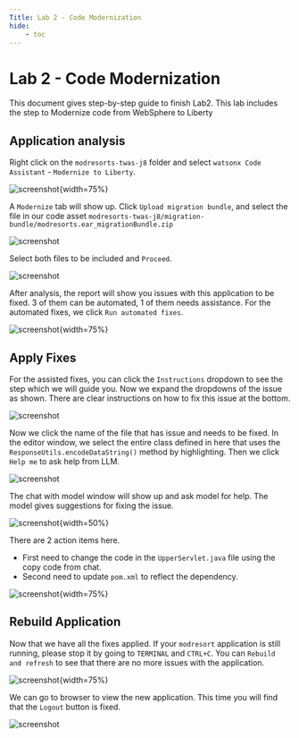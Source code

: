 ```yaml
---
Title: Lab 2 - Code Modernization
hide:
    - toc
---
```


# Lab 2 - Code Modernization

This document gives step-by-step guide to finish Lab2. This lab includes the step to Modernize code from WebSphere to Liberty


## Application analysis

Right click on the `modresorts-twas-j8` folder and select `watsonx Code Assistant` - `Modernize to Liberty`.

![screenshot](./images/VSC_modernize_to_liberty.png){width=75%}

A `Modernize` tab will show up. Click `Upload migration bundle`, and select the file in our code asset `modresorts-twas-j8/migration-bundle/modresorts.ear_migrationBundle.zip`

![screenshot](./images/VSC_modernize_to_liberty_migration_bundle.png)

Select both files to be included and `Proceed`.

![screenshot](./images/VSC_modernize_to_liberty_include_files.png)

After analysis, the report will show you issues with this application to be fixed. 3 of them can be automated, 1 of them needs assistance. For the automated fixes, we click `Run automated fixes`.

![screenshot](./images/VSC_modernize_to_liberty_analysis_result.png){width=75%}

## Apply Fixes

For the assisted fixes, you can click the `Instructions` dropdown to see the step which we will guide you. Now we expand the dropdowns of the issue as shown. There are clear instructions on how to fix this issue at the bottom.

![screenshot](./images/VSC_modernize_to_liberty_assisted_fix.png)

Now we click the name of the file that has issue and needs to be fixed. In the editor window, we select the entire class defined in here that uses the `ResponseUtils.encodeDataString()` method by highlighting. Then we click `Help me` to ask help from LLM.

![screenshot](./images/VSC_modernize_to_liberty_help_me.png)

The chat with model window will show up and ask model for help. The model gives suggestions for fixing the issue.

![screenshot](./images/VSC_modernize_to_liberty_chat_suggestions.png){width=50%}

There are 2 action items here. 
- First need to change the code in the `UpperServlet.java` file using the copy code from chat.
- Second need to update `pom.xml` to reflect the dependency.

![screenshot](./images/VSC_modernize_to_liberty_pom_update.png){width=75%}


## Rebuild Application

Now that we have all the fixes applied. If your `modresort` application is still running, please stop it by going to `TERMINAL` and `CTRL+C`. You can `Rebuild and refresh` to see that there are no more issues with the application.

![screenshot](./images/VSC_modernize_to_liberty_rebuild.png){width=75%}

We can go to browser to view the new application. This time you will find that the `Logout` button is fixed.

![screenshot](./images/VSC_modernize_to_liberty_logout_fixed.png)